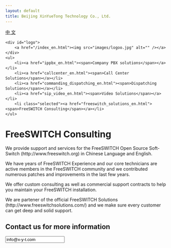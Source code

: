 ```yaml
---
layout: default
title: Beijing XinYueTong Technology Co., Ltd.
---
```


	
<div id="header_en">
    <div id="lang">
        <a href="/">中&nbsp;文</a>
    </div>

    <div id="logo">
        <a href="/index_en.html"><img src="images/logoo.jpg" alt="" /></a>
    </div>      
    <ul>
        <li><a href="ippbx_en.html"><span>Company PBX solutions</span></a></li>
        <li><a href="callcenter_en.html"><span>Call Center Solutions</span></a></li>
        <li><a href="commanding_dispatching_en.html"><span>Dispatching Solutions</span></a></li>
        <li><a href="sip_video_en.html"><span>Video Solutions</span></a></li>
        <li class="selected"><a href="freeswitch_solutions_en.html"><span>FreeSWITCH Consulting</span></a></li>
    </ul>
</div>


<div id="body">
    <div class="about">
        <h1>FreeSWITCH Consulting</h1>
        <div>
            <p>
 		We provide support and services for the FreeSWITCH Open Source Soft-Switch (http://www.freeswitch.org) in Chinese Language and English.               
            </p>
            <p>
		We have years of FreeSWITCH Experience and our core technicians are active members in the FreeSWITCH community and we contributed numerous patches and improvements in the last few years.
            </p>
            <p>
                We offer custom consulting as well as commercial support contracts to help you maintain your FreeSWITCH installation.
            </p>
            <p>
                We are partener of the official FreeSWITCH Solutions (http://www.freeswitchsolutions.com/) and we make sure every customer can get deep and solid support.
            </p>
        </div>
        <div>
            <h2>Contact us for more information</h2>
            <p><input readonly value="info@x-y-t.com"></input></p>
        </div>
    </div>
</div>


